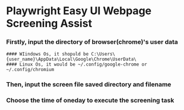 # Playwright Easy UI Webpage Screening Assist

### Firstly, input the directory of browser(chrome)'s user data
    #### WIindows Os, it shopuld be C:\Users\{user_name}\AppData\Local\Google\Chrome\UserData\
    #### Linux Os, it would be ~/.config/google-chrome or ~/.config/chromium
### Then, input the screen file saved directory and filename
### Choose the time of oneday to execute the screening task





